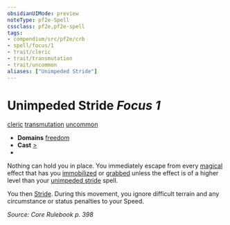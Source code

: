 ```yaml
---
obsidianUIMode: preview
noteType: pf2e-Spell
cssclass: pf2e,pf2e-spell
tags:
- compendium/src/pf2e/crb
- spell/focus/1
- trait/cleric
- trait/transmutation
- trait/uncommon
aliases: ["Unimpeded Stride"]
---
```

# Unimpeded Stride *Focus 1*   
[cleric](rules/traits/cleric.md "Cleric Class Trait")  [transmutation](rules/traits/transmutation.md "Transmutation School Trait")  [uncommon](rules/traits/uncommon.md "Uncommon Rarity Trait")  

- **Domains** [freedom](compendium/setting/domains.md#Freedom)
- **Cast** [>](rules/core-rulebook/chapter-9-playing-the-game.md#Actions "Single Action") 
- 

Nothing can hold you in place. You immediately escape from every [magical](rules/traits/magical.md "Magical Item Trait") effect that has you [immobilized](rules/conditions.md#Immobilized) or [grabbed](rules/conditions.md#Grabbed) unless the effect is of a higher level than your [unimpeded stride](compendium/spells/unimpeded-stride.md) spell.

You then [Stride](rules/actions/stride.md). During this movement, you ignore difficult terrain and any circumstance or status penalties to your Speed.

*Source: Core Rulebook p. 398*